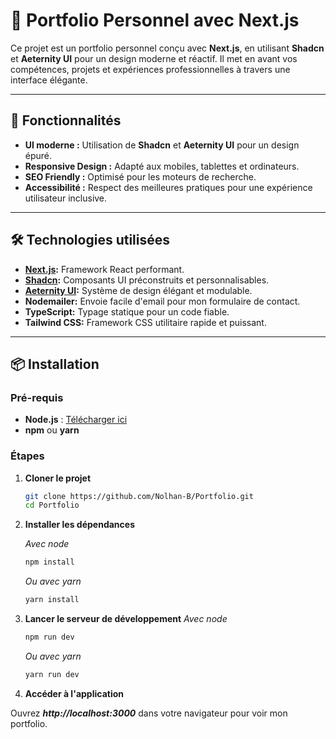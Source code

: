 # 📌 Portfolio Personnel avec Next.js

Ce projet est un portfolio personnel conçu avec **Next.js**, en utilisant **Shadcn** et **Aeternity UI** pour un design moderne et réactif. Il met en avant vos compétences, projets et expériences professionnelles à travers une interface élégante.

---

## 🚀 Fonctionnalités

- **UI moderne :** Utilisation de **Shadcn** et **Aeternity UI** pour un design épuré.
- **Responsive Design :** Adapté aux mobiles, tablettes et ordinateurs.
- **SEO Friendly :** Optimisé pour les moteurs de recherche.
- **Accessibilité :** Respect des meilleures pratiques pour une expérience utilisateur inclusive.

---

## 🛠️ Technologies utilisées

- **[Next.js](https://nextjs.org/):** Framework React performant.
- **[Shadcn](https://shadcn.dev/):** Composants UI préconstruits et personnalisables.
- **[Aeternity UI](https://aceternity.dev/):** Système de design élégant et modulable.
- **Nodemailer:** Envoie facile d'email pour mon formulaire de contact.
- **TypeScript:** Typage statique pour un code fiable.
- **Tailwind CSS:** Framework CSS utilitaire rapide et puissant.

---

## 📦 Installation

### Pré-requis
- **Node.js** : [Télécharger ici](https://nodejs.org/)
- **npm** ou **yarn**

### Étapes

1. **Cloner le projet**
   ```bash
   git clone https://github.com/Nolhan-B/Portfolio.git
   cd Portfolio

2. **Installer les dépendances**

    *Avec node*
    ```bash
    npm install
   ```
    *Ou avec yarn*
    ```bash
    yarn install
    ```

3. **Lancer le serveur de développement**
   *Avec node*
    ```bash
    npm run dev
   ```
   *Ou avec yarn*
    ```bash
    yarn run dev
    ```
4. **Accéder à l'application**

Ouvrez ***http://localhost:3000*** dans votre navigateur pour voir mon portfolio.
